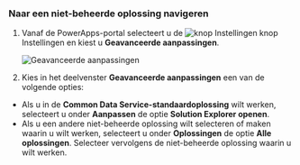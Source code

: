 ### <a name="navigate-to-an-unmanaged-solution"></a>Naar een niet-beheerde oplossing navigeren

1. Vanaf de PowerApps-portal selecteert u de ![knop Instellingen](../administrator/media/settings-button-nav-bar.png) knop Instellingen en kiest u **Geavanceerde aanpassingen**.

    ![Geavanceerde aanpassingen](../maker/common-data-service/media/advanced-customizations-menu.png)

1. Kies in het deelvenster **Geavanceerde aanpassingen** een van de volgende opties:

 - Als u in de **Common Data Service-standaardoplossing** wilt werken, selecteert u onder **Aanpassen** de optie **Solution Explorer openen**.
 - Als u een andere niet-beheerde oplossing wilt selecteren of maken waarin u wilt werken, selecteert u onder **Oplossingen** de optie **Alle oplossingen**. Selecteer vervolgens de niet-beheerde oplossing waarin u wilt werken.
